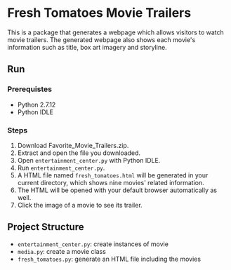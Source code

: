 # Fresh Tomatoes Movie Trailers

This is a package that generates a webpage which allows visitors to watch movie trailers. The generated webpage also shows each movie's information such as title, box art imagery and storyline.

## Run
### Prerequistes
- Python 2.7.12
- Python IDLE

### Steps
1. Download Favorite_Movie_Trailers.zip.
2. Extract and open the file you downloaded.
3. Open `entertainment_center.py` with Python IDLE.
4. Run `entertainment_center.py`.
5. A HTML file named `fresh_tomatoes.html` will be generated in your current directory, which shows nine movies' related information.
6. The HTML will be opened with your default browser automatically as well.
7. Click the image of a movie to see its trailer.

## Project Structure
- `entertainment_center.py`: create instances of movie
- `media.py`: create a movie class
- `fresh_tomatoes.py`: generate an HTML file including the movies